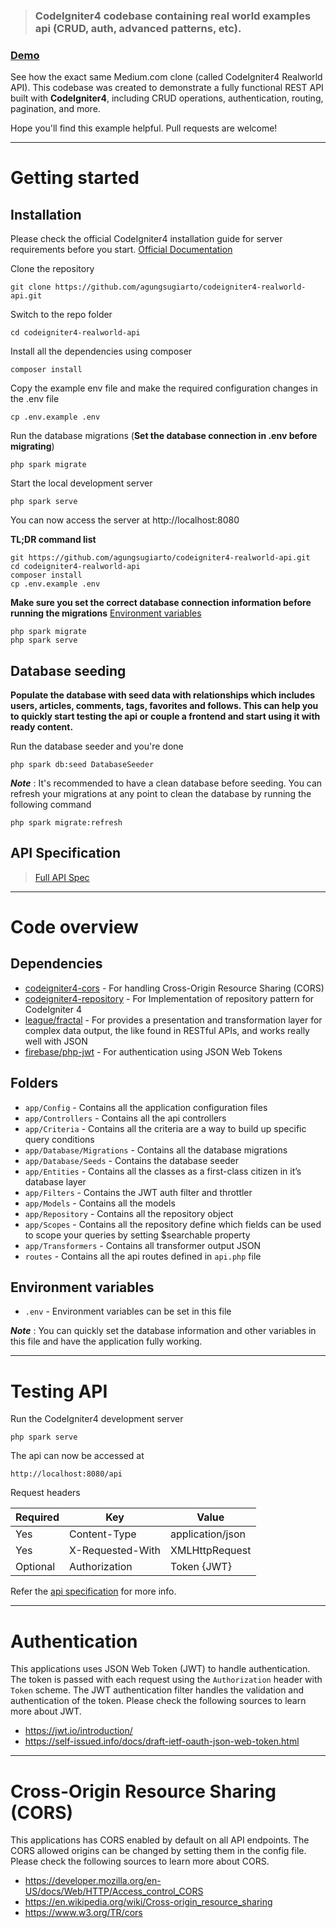 > ### CodeIgniter4 codebase containing real world examples api (CRUD, auth, advanced patterns, etc).

### [Demo](http://codeigniter4-realworld-api.herokuapp.com/)
See how the exact same Medium.com clone (called CodeIgniter4 Realworld API).  This codebase was created to demonstrate a fully functional REST API built with **CodeIgniter4**, including CRUD operations, authentication, routing, pagination, and more.

Hope you'll find this example helpful. Pull requests are welcome!

----------

# Getting started

## Installation

Please check the official CodeIgniter4 installation guide for server requirements before you start. [Official Documentation](https://codeigniter4.github.io/userguide/installation/index.html)


Clone the repository

    git clone https://github.com/agungsugiarto/codeigniter4-realworld-api.git

Switch to the repo folder

    cd codeigniter4-realworld-api

Install all the dependencies using composer

    composer install

Copy the example env file and make the required configuration changes in the .env file

    cp .env.example .env

Run the database migrations (**Set the database connection in .env before migrating**)

    php spark migrate

Start the local development server

    php spark serve

You can now access the server at http://localhost:8080

**TL;DR command list**

    git https://github.com/agungsugiarto/codeigniter4-realworld-api.git
    cd codeigniter4-realworld-api
    composer install
    cp .env.example .env
    
**Make sure you set the correct database connection information before running the migrations** [Environment variables](#environment-variables)

    php spark migrate
    php spark serve

## Database seeding

**Populate the database with seed data with relationships which includes users, articles, comments, tags, favorites and follows. This can help you to quickly start testing the api or couple a frontend and start using it with ready content.**

Run the database seeder and you're done

    php spark db:seed DatabaseSeeder

***Note*** : It's recommended to have a clean database before seeding. You can refresh your migrations at any point to clean the database by running the following command

    php spark migrate:refresh

## API Specification

> [Full API Spec](https://documenter.getpostman.com/view/1062493/TVYKYvnz)

----------

# Code overview

## Dependencies

- [codeigniter4-cors](https://github.com/agungsugiarto/codeigniter4-cors) - For handling Cross-Origin Resource Sharing (CORS)
- [codeigniter4-repository](https://github.com/agungsugiarto/codeigniter4-repository) - For Implementation of repository pattern for CodeIgniter 4
- [league/fractal](https://github.com/thephpleague/fractal) - For provides a presentation and transformation layer for complex data output, the like found in RESTful APIs, and works really well with JSON
- [firebase/php-jwt](https://github.com/firebase/php-jwt) - For authentication using JSON Web Tokens

## Folders

- `app/Config` - Contains all the application configuration files
- `app/Controllers` - Contains all the api controllers
- `app/Criteria` - Contains all the criteria are a way to build up specific query conditions
- `app/Database/Migrations` - Contains all the database migrations
- `app/Database/Seeds` - Contains the database seeder
- `app/Entities` - Contains all the classes as a first-class citizen in it’s database layer
- `app/Filters` - Contains the JWT auth filter and throttler
- `app/Models` - Contains all the models
- `app/Repository` - Contains all the repository object
- `app/Scopes` - Contains all the repository define which fields can be used to scope your queries by setting $searchable property
- `app/Transformers` - Contains all transformer output JSON
- `routes` - Contains all the api routes defined in `api.php` file

## Environment variables

- `.env` - Environment variables can be set in this file

***Note*** : You can quickly set the database information and other variables in this file and have the application fully working.

----------

# Testing API

Run the CodeIgniter4 development server

    php spark serve

The api can now be accessed at

    http://localhost:8080/api

Request headers

| **Required** 	| **Key**              	| **Value**            	|
|----------	|------------------	|------------------	|
| Yes      	| Content-Type     	| application/json 	|
| Yes      	| X-Requested-With 	| XMLHttpRequest   	|
| Optional 	| Authorization    	| Token {JWT}      	|

Refer the [api specification](#api-specification) for more info.

----------
 
# Authentication
 
This applications uses JSON Web Token (JWT) to handle authentication. The token is passed with each request using the `Authorization` header with `Token` scheme. The JWT authentication filter handles the validation and authentication of the token. Please check the following sources to learn more about JWT.
 
- https://jwt.io/introduction/
- https://self-issued.info/docs/draft-ietf-oauth-json-web-token.html

----------

# Cross-Origin Resource Sharing (CORS)
 
This applications has CORS enabled by default on all API endpoints. The CORS allowed origins can be changed by setting them in the config file. Please check the following sources to learn more about CORS.
 
- https://developer.mozilla.org/en-US/docs/Web/HTTP/Access_control_CORS
- https://en.wikipedia.org/wiki/Cross-origin_resource_sharing
- https://www.w3.org/TR/cors
